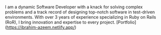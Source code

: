 I am a dynamic Software Developer with a knack for solving complex problems and a track record of designing top-notch software in test-driven environments. With over 3 years of experience specializing in Ruby on Rails (RoR), I bring innovation and expertise to every project.
[Portfolio] (https://ibrahim-azeem.netlify.app/)
